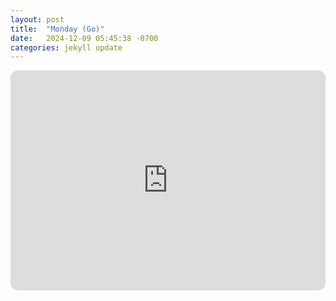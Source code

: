 ```yaml
---
layout: post
title:  "Monday (Go)"
date:   2024-12-09 05:45:38 -0700
categories: jekyll update
---
```

<iframe style="border-radius:12px" src="https://open.spotify.com/embed/playlist/6FNJ0ahm675Cq1yGuSYqq4?utm_source=generator" width="100%" height="352" frameBorder="0" allowfullscreen="" allow="autoplay; clipboard-write; encrypted-media; fullscreen; picture-in-picture" loading="lazy"></iframe>
